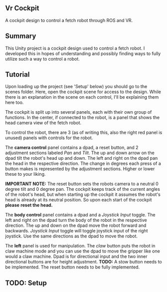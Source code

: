 ## Vr Cockpit
A cockpit design to control a fetch robot through ROS and VR.

## Summary
This Unity project is a cockpit design used to control a fetch robot. I developed this 
in hopes of understanding and possibly finding ways to fully utilize such a way to control a
robot. 

## Tutorial
Upon loading up the project (see 'Setup' below) you should go to the scenes folder. Here, open the 
cockpit scene for access to the design. While there is an explanation in the scene on each control,
I'll be explaining them here too. 

The cockpit is split up into several panels, each with their own group of functions. In the center, if
connected to the robot, is a panel that shows the head camera view of the fetch robot. 

To control the robot, there are 3 (as of writing this, also the right red panel is unused) panels
with controls for the robot. 

The **camera control** panel contains a dpad, a reset button, and 2 adjustment
sections labeled *Pan* and *Tilt*. The up and down arrow on the dpad tilt the robot's head up and down. The 
left and right on the dpad pan the head in the respective direction. The change in degrees each press of a 
button makes is represented by the adjustment sections. Higher or lower these to your liking.

**IMPORTANT NOTE:** The reset button sets the robots camera to a neutral 0 degree tilt and 0 degree pan.
The cockpit keeps track of the current angles of the robot's head, but when starting up the cockpit
it assumes the robot's head is already at its neutral position. So upon each start of the cockpit **please**
**reset the head.**

The **body control** panel contains a dpad and a *Joystick Input* toggle. The left and right on the dpad
turn the body of the robot in the respective direction. The up and down on the dpad move the robot forward and backwards.
*Joystick Input* toggle will toggle joystick input of the right joystick. Use the same directions as the dpad to move
the robot.

The **left** panel is used for manipulation. The *claw* button puts the robot in claw machine mode and you can use the
dpad to move the gripper like one would a claw machine. Dpad is for directional input and the two inner directional buttons
are for height adjustment.
**TODO:** A stow button needs to be implemented. The reset button needs to be fully implemented.

## TODO: Setup
